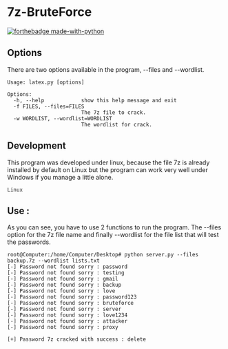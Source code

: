 # 7z-BruteForce

[![forthebadge made-with-python](http://ForTheBadge.com/images/badges/made-with-python.svg)](https://www.python.org/)

Options
----
There are two options available in the program, --files and --wordlist.

    Usage: latex.py [options]

    Options:
      -h, --help            show this help message and exit
      -f FILES, --files=FILES
                            The 7z file to crack.
      -w WORDLIST, --wordlist=WORDLIST
                            The wordlist for crack.

Development
----

This program was developed under linux, because the file 7z is already installed by default on Linux but the program can work very well under Windows if you manage a little alone.

    Linux

Use :
----

As you can see, you have to use 2 functions to run the program. The --files option for the 7z file name and finally --wordlist for the file list that will test the passwords.

    root@Computer:/home/Computer/Desktop# python server.py --files backup.7z --wordlist lists.txt
    [-] Password not found sorry : password
    [-] Password not found sorry : testing
    [-] Password not found sorry : gmail
    [-] Password not found sorry : backup
    [-] Password not found sorry : love
    [-] Password not found sorry : password123
    [-] Password not found sorry : bruteforce
    [-] Password not found sorry : server
    [-] Password not found sorry : love1234
    [-] Password not found sorry : attacker
    [-] Password not found sorry : proxy

    [+] Password 7z cracked with success : delete
